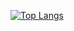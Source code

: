 

[![Top Langs](https://github-readme-stats.vercel.app/api/top-langs/?username=silverbeen&layout=compact)](https://github.com/silverbeen/github-readme-stats)
